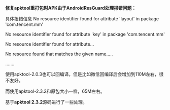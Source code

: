 **修复apktool重打包时APK由于AndroidResGuard处理报错问题：**

具体报错信息
No resource identifier found for attribute 'layout' in package 'com.tencent.mm'

No resource identifier found for attribute 'key' in package 'com.tencent.mm'


No resource identifier found for attribute...

No resource found that matches the given name.....

.......


使用apktool-2.0.3也可以回编译，但是比如微信回编译后会增加到110M左右，很不友好。

而使用apktool-2.3.2和原包大小一样，65M左右。

基于**apktool 2.3.2**源码进行了一些处理。
